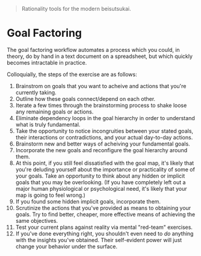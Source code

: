 > Rationality tools for the modern beisutsukai.

# Goal Factoring

The goal factoring workflow automates a process which you could, in theory, do by hand in a text document on a spreadsheet, but which quickly becomes intractable in practice.

Colloquially, the steps of the exercise are as follows:

1. Brainstrom on goals that you want to acheive and actions that you're currently taking.
2. Outline how these goals connect/depend on each other.
3. Iterate a few times through the brainstorming process to shake loose any remaining goals or actions.
4. Eliminate dependency loops in the goal hierarchy in order to understand what is truly fundamental.
5. Take the opportunity to notice incongruities between your stated goals, their interactions or contradictions, and your actual day-to-day actions.
6. Brainstorm new and better ways of acheiving your fundamental goals.
7. Incorporate the new goals and reconfigure the goal hierarchy around them.
8. At this point, if you still feel dissatisfied with the goal map, it's likely that you're deluding yourself about the importance or practicality of some of your goals. Take an opportunity to think about any hidden or implicit goals that you may be overlooking. (If you have completely left out a major human physiological or psychological need, it's likely that your map is going to feel wrong.)
9. If you found some hidden implicit goals, incorporate them.
10. Scrutinize the actions that you've provided as means to obtaining your goals. Try to find better, cheaper, more effective means of achieving the same objectives.
11. Test your current plans against reality via mental "red-team" exercises.
12. If you've done everything right, you shouldn't even need to *do* anything with the insights you've obtained. Their self-evident power will just change your behavior under the surface.